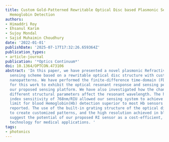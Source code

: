 ```yaml
---
title: Custom Gold-Patterned Rewritable Optical Disc based Plasmonic Sensor for Blood
  Hemoglobin Detection
authors:
- Himaddri Roy
- Ehsanul Karim
- Sujoy Mondal
- Sajid Muhaimin Choudhury
date: '2022-01-01'
publishDate: '2025-07-17T17:32:26.659364Z'
publication_types:
- article-journal
publication: '*Optics Continuum*'
doi: 10.1364/OPTCON.473106
abstract: 'In this paper, we have presented a novel plasmonic Refractive Index (RI)
  sensing scheme based on a rewritable optical disc structure with customized dimer-like
  nanopatterns. We have performed the finite-difference time-domain (FDTD) simulation
  for this work to exhibit the optical resonant response and sensing performance of
  our proposed sensing platform. We have also investigated how the changes in the
  different structural parameters affect the resonant wavelength. The high refractive
  index sensitivity of 768nm/RIU allowed our sensing system to achieve a resolution
  limit for blood Hemoglobin(Hb) detection superior to most Hb sensors previously
  reported. The use of the built-in grating structure of the optical disc, the ability
  to create customized patterns, and the high resolution achieved in blood Hb detection
  suggest the potential of our proposed RI sensor as a cost-efficient, reliable sensing
  technology for medical applications. '
tags:
- photonics
---
```

